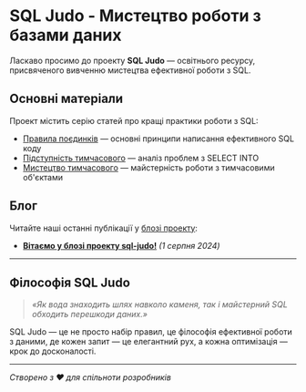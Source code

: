 # SQL Judo - Мистецтво роботи з базами даних

Ласкаво просимо до проекту **SQL Judo** — освітнього ресурсу, присвяченого вивченню мистецтва ефективної роботи з SQL.

## Основні матеріали

Проект містить серію статей про кращі практики роботи з SQL:

- [Правила поєдинків](../0.%20SQL%20Judo.%20правила%20поєдинків.md) — основні принципи написання ефективного SQL коду
- [Підступність тимчасового](../1.%20SQL%20Judo.%20підступність%20тимчасового.md) — аналіз проблем з SELECT INTO
- [Мистецтво тимчасового](../2.%20SQL%20Judo.%20мистецтво%20тимчасового.md) — майстерність роботи з тимчасовими об'єктами

## Блог

Читайте наші останні публікації у [блозі проекту](blog/):

- **[Вітаємо у блозі проекту sql-judo!](blog/2024-08-01-pershyi-post.md)** *(1 серпня 2024)*

---

## Філософія SQL Judo

> *«Як вода знаходить шлях навколо каменя, так і майстерний SQL обходить перешкоди даних.»*

SQL Judo — це не просто набір правил, це філософія ефективної роботи з даними, де кожен запит — це елегантний рух, а кожна оптимізація — крок до досконалості.

---

*Створено з ❤️ для спільноти розробників*